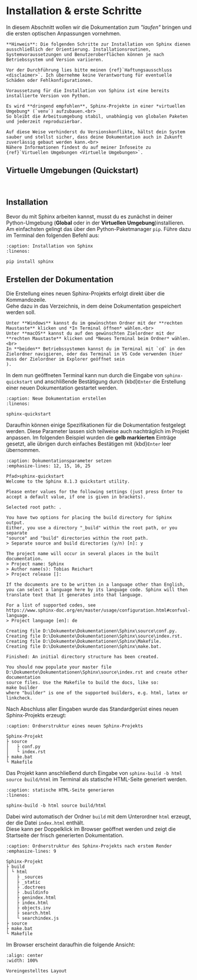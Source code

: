 # Installation & erste Schritte

In diesem Abschnitt wollen wir die Dokumentation zum *"laufen"* bringen und die ersten optischen Anpassungen vornehmen.

```{attention}
**Hinweis**: Die folgenden Schritte zur Installation von Sphinx dienen ausschließlich der Orientierung. Installationsroutinen, Systemvoraussetzungen und Benutzeroberflächen können je nach Betriebssystem und Version variieren.  

Vor der Durchführung lies bitte meinen {ref}`Haftungsausschluss <disclaimer>`. Ich übernehme keine Verantwortung für eventuelle Schäden oder Fehlkonfigurationen.  

Voraussetzung für die Installation von Sphinx ist eine bereits installierte Version von Python.
```

```{note}
Es wird **dringend empfohlen**, Sphinx-Projekte in einer *virtuellen Umgebung* (`venv`) aufzubauen.<br>
So bleibt die Arbeitsumgebung stabil, unabhängig von globalen Paketen und jederzeit reproduzierbar.  

Auf diese Weise verhinderst du Versionskonflikte, hältst dein System sauber und stellst sicher, dass deine Dokumentation auch in Zukunft zuverlässig gebaut werden kann.<br>
Nähere Informationen findest du auf meiner Infoseite zu {ref}`Virtuellen Umgebungen <Virtuelle Umgebungen>`.
```

## Virtuelle Umgebungen (Quickstart)

```{dropdown} macOS/Linux

```

```{dropdown} Windows

```

## Installation

Bevor du mit Sphinx arbeiten kannst, musst du es zunächst in deiner Python-Umgebung (**Global** oder in der **Virtuellen Umgebung**)installieren.<br>
Am einfachsten gelingt das über den Python-Paketmanager `pip`. Führe dazu im Terminal den folgenden Befehl aus:

```{code-block} console
:caption: Installation von Sphinx
:linenos:

pip install sphinx
```

## Erstellen der Dokumentation

Die Erstellung eines neuen Sphinx-Projekts erfolgt direkt über die Kommandozeile.  
Gehe dazu in das Verzeichnis, in dem deine Dokumentation gespeichert werden soll.

```{note}
Unter **Windows** kannst du im gewünschten Ordner mit der **rechten Maustaste** klicken und *In Terminal öffnen* wählen.<br>
Unter **macOS** kannst du auf den gewünschten Zielordner mit der **rechten Maustaste** klicken und *Neues Terminal beim Ordner* wählen.<br>
In **beiden** Betriebssystemen kannst du im Terminal mit `cd` in den Zielordner navigieren, oder das Terminal in VS Code verwenden (hier muss der Zielordner im Explorer geöffnet sein
).
```

In dem nun geöffneten Terminal kann nun durch die Eingabe von `sphinx-quickstart` und anschlißende Bestätigung durch {kbd}`Enter` die Erstellung einer neuen Dokumentation gestartet werden.

```{code-block} console
:caption: Neue Dokumentation erstellen
:linenos:

sphinx-quickstart
```

Daraufhin können einige Spezifikationen für die Dokumentation festgelegt werden. Diese Parameter lassen sich teilweise auch nachträglich im Projekt anpassen. Im folgenden Beispiel wurden die **gelb markierten** Einträge gesetzt, alle übrigen durch einfaches Bestätigen mit {kbd}`Enter` leer übernommen.

```{code-block} console
:caption: Dokumentationsparameter setzen
:emphasize-lines: 12, 15, 16, 25

Pfad>sphinx-quickstart
Welcome to the Sphinx 8.1.3 quickstart utility.

Please enter values for the following settings (just press Enter to
accept a default value, if one is given in brackets).

Selected root path: .

You have two options for placing the build directory for Sphinx output.
Either, you use a directory "_build" within the root path, or you separate
"source" and "build" directories within the root path.
> Separate source and build directories (y/n) [n]: y

The project name will occur in several places in the built documentation.
> Project name: Sphinx
> Author name(s): Tobias Reichart
> Project release []:

If the documents are to be written in a language other than English,
you can select a language here by its language code. Sphinx will then
translate text that it generates into that language.

For a list of supported codes, see
https://www.sphinx-doc.org/en/master/usage/configuration.html#confval-language.
> Project language [en]: de

Creating file D:\Dokumente\Dokumentationen\Sphinx\source\conf.py.
Creating file D:\Dokumente\Dokumentationen\Sphinx\source\index.rst.
Creating file D:\Dokumente\Dokumentationen\Sphinx\Makefile.
Creating file D:\Dokumente\Dokumentationen\Sphinx\make.bat.

Finished: An initial directory structure has been created.

You should now populate your master file D:\Dokumente\Dokumentationen\Sphinx\source\index.rst and create other documentation
source files. Use the Makefile to build the docs, like so:
make builder
where "builder" is one of the supported builders, e.g. html, latex or linkcheck.
```

Nach Abschluss aller Eingaben wurde das Standardgerüst eines neuen Sphinx-Projekts erzeugt:

```{code-block} none
:caption: Ordnerstruktur eines neuen Sphinx-Projekts

Sphinx-Projekt
├ source
│   ├ conf.py
│   └ index.rst
├ make.bat
└ Makefile
```

Das Projekt kann anschließend durch Eingabe von `sphinx-build -b html source build/html` im Terminal als statische HTML-Seite generiert werden.

```{code-block} console
:caption: statische HTML-Seite generieren
:linenos:

sphinx-build -b html source build/html
```

Dabei wird automatisch der Ordner `build` mit dem Unterordner `html` erzeugt, der die Datei `index.html` enthält.<br>
Diese kann per Doppelklick im Browser geöffnet werden und zeigt die Startseite der frisch generierten Dokumentation.

```{code-block} none
:caption: Ordnerstruktur des Sphinx-Projekts nach erstem Render
:emphasize-lines: 9

Sphinx-Projekt
├ build
│ └ html
│   ├ _sources
│   ├ _static
│   ├ .doctrees
│   ├ .buildinfo
│   ├ genindex.html
│   ├ index.html
│   ├ objects.inv
│   ├ search.html
│   └ searchindex.js
├ source
├ make.bat
└ Makefile
```

Im Browser erscheint daraufhin die folgende Ansicht:

```{figure} bilder/default-theme.png
:align: center
:width: 100%

Voreingestelltes Layout
```